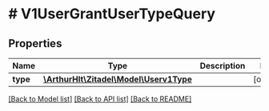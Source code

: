 # # V1UserGrantUserTypeQuery

## Properties

Name | Type | Description | Notes
------------ | ------------- | ------------- | -------------
**type** | [**\ArthurHlt\Zitadel\Model\Userv1Type**](Userv1Type.md) |  | [optional]

[[Back to Model list]](../../README.md#models) [[Back to API list]](../../README.md#endpoints) [[Back to README]](../../README.md)
